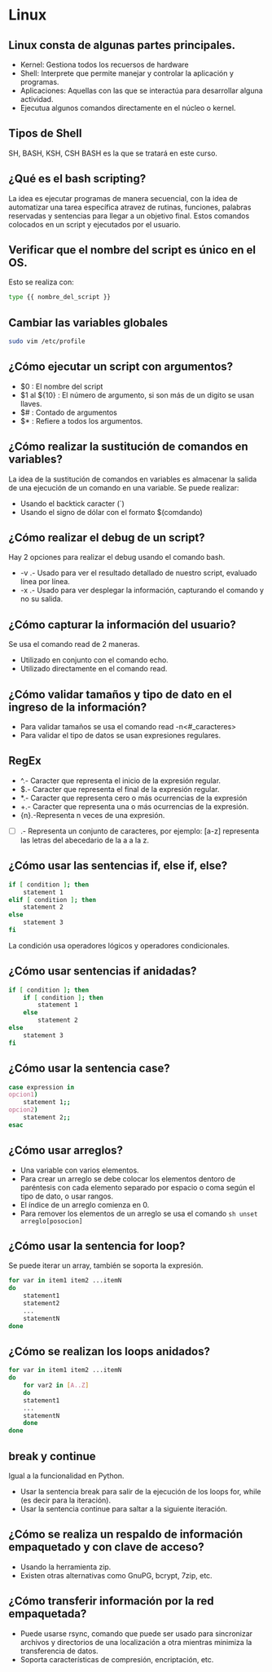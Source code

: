# Linux

## Linux consta de algunas partes principales.

- Kernel: Gestiona todos los recuersos de hardware
- Shell: Interprete que permite manejar y controlar la aplicación y programas.
- Aplicaciones: Aquellas con las que se interactúa para desarrollar alguna actividad.
- Ejecutua algunos comandos directamente en el núcleo o kernel.


## Tipos de Shell

SH, BASH, KSH, CSH
BASH es la que se tratará en este curso.


## ¿Qué es el bash scripting?
La idea es ejecutar programas de manera secuencial, con la idea de automatizar una tarea específica atravez de rutinas, funciones, palabras reservadas y sentencias para llegar a un objetivo final.
 Estos comandos colocados en un script y ejecutados por el usuario.

## Verificar que el nombre del script es único en el OS.

Esto se realiza con:

```sh
type {{ nombre_del_script }}
```

## Cambiar las variables globales

```sh
sudo vim /etc/profile
```

## ¿Cómo ejecutar un script con argumentos?

- $0 : El nombre del script
- $1 al ${10} : El número de argumento, si son más de un digito se usan llaves.
- $# : Contado de argumentos
- $* : Refiere a todos los argumentos.

## ¿Cómo realizar la sustitución de comandos en variables?

La idea de la sustitución de comandos en variables es almacenar la salida de una ejecución de un comando en una variable. Se puede realizar:

- Usando el backtick caracter (`)
- Usando el signo de dólar con el formato $(comdando)

## ¿Cómo realizar el debug de un script?

Hay 2 opciones para realizar el debug usando el comando bash.

- -v .- Usado para ver el resultado detallado de nuestro script, evaluado línea por línea.
- -x .- Usado para ver desplegar la información, capturando el comando y no su salida.


## ¿Cómo capturar la información del usuario?

Se usa el comando read de 2 maneras.

- Utilizado en conjunto con el comando echo.
- Utilizado directamente en el comando read.

## ¿Cómo validar tamaños y tipo de dato en el ingreso de la información?

- Para validar tamaños se usa el comando read -n<#_caracteres>
- Para validar el tipo de datos se usan expresiones regulares.

## RegEx


- ^.- Caracter que representa el inicio de la expresión regular.
- $.- Caracter que representa el final de la expresión regular.
- *.- Caracter que representa cero o más ocurrencias de la expresión
- +.- Caracter que representa una o más ocurrencias de la expresión.
- {n}.-Representa n veces de una expresión.
- [ ] .- Representa un conjunto de caracteres, por ejemplo: [a-z] representa las letras del abecedario de la a a la z.


## ¿Cómo usar las sentencias if, else if, else?

```sh
if [ condition ]; then
    statement 1
elif [ condition ]; then
    statement 2
else
    statement 3
fi
```

La condición usa operadores lógicos y operadores condicionales.

## ¿Cómo usar sentencias if anidadas?

```sh
if [ condition ]; then
    if [ condition ]; then
        statement 1
    else
        statement 2
else 
    statement 3
fi
```
## ¿Cómo usar la sentencia case?

```sh
case expression in
opcion1)
    statement 1;;
opcion2)
    statement 2;;
esac
```

## ¿Cómo usar arreglos?

- Una variable con varios elementos.
- Para crear un arreglo se debe colocar los elementos dentoro de paréntesis con cada elemento separado por espacio o coma según el tipo de dato, o usar rangos.
- El índice de un arreglo comienza en 0.
- Para remover los elementos de un arreglo se usa el comando `sh unset arreglo[posocion]`


## ¿Cómo usar la sentencia for loop?

Se puede iterar un array, también se soporta la expresión.

```sh
for var in item1 item2 ...itemN
do
    statement1
    statement2
    ...
    statementN
done
```

## ¿Cómo se realizan los loops anidados?

```sh
for var in item1 item2 ...itemN
do
    for var2 in [A..Z]
    do
    statement1
    ...
    statementN
    done
done
```

## break y continue

Igual a la funcionalidad en Python.

- Usar la sentencia break para salir de la ejecución de los loops for, while (es decir para la iteración).
- Usar la sentencia continue para saltar a la siguiente iteración.

## ¿Cómo se realiza un respaldo de información empaquetado y con clave de acceso?

- Usando la herramienta zip.
- Existen otras alternativas como GnuPG, bcrypt, 7zip, etc.

## ¿Cómo transferir información por la red empaquetada?

- Puede usarse rsync, comando que puede ser usado para sincronizar archivos y directorios de una localización a otra mientras minimiza la transferencia de datos.
- Soporta características de compresión, encriptación, etc.
